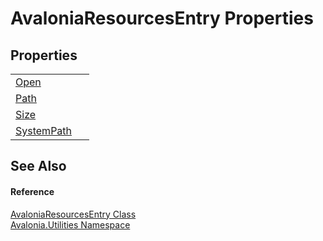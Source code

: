 # AvaloniaResourcesEntry Properties




## Properties
<table>
<tr>
<td><a href="P_Avalonia_Utilities_AvaloniaResourcesEntry_Open">Open</a></td>
<td> </td>
</tr>
<tr>
<td><a href="P_Avalonia_Utilities_AvaloniaResourcesEntry_Path">Path</a></td>
<td> </td>
</tr>
<tr>
<td><a href="P_Avalonia_Utilities_AvaloniaResourcesEntry_Size">Size</a></td>
<td> </td>
</tr>
<tr>
<td><a href="P_Avalonia_Utilities_AvaloniaResourcesEntry_SystemPath">SystemPath</a></td>
<td> </td>
</tr>
</table>

## See Also


#### Reference
<a href="T_Avalonia_Utilities_AvaloniaResourcesEntry">AvaloniaResourcesEntry Class</a>  
<a href="N_Avalonia_Utilities">Avalonia.Utilities Namespace</a>  
